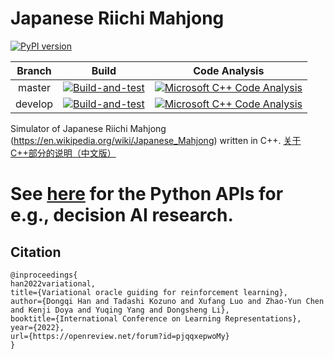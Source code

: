 
# Japanese Riichi Mahjong

[![PyPI version](https://badge.fury.io/py/pymahjong.svg)](https://badge.fury.io/py/pymahjong)

|Branch| Build | Code Analysis |
|:----:|:----:|:----:|
|master|[![Build-and-test](https://github.com/Agony5757/mahjong/actions/workflows/build-and-test.yml/badge.svg?branch=master)](https://github.com/Agony5757/mahjong/actions/workflows/build-and-test.yml)|[![Microsoft C++ Code Analysis](https://github.com/Agony5757/mahjong/actions/workflows/msvc.yml/badge.svg?branch=master)](https://github.com/Agony5757/mahjong/actions/workflows/msvc.yml)|
|develop|[![Build-and-test](https://github.com/Agony5757/mahjong/actions/workflows/build-and-test.yml/badge.svg?branch=develop)](https://github.com/Agony5757/mahjong/actions/workflows/build-and-test.yml)|[![Microsoft C++ Code Analysis](https://github.com/Agony5757/mahjong/actions/workflows/msvc.yml/badge.svg?branch=develop)](https://github.com/Agony5757/mahjong/actions/workflows/msvc.yml)|

Simulator of Japanese Riichi Mahjong (https://en.wikipedia.org/wiki/Japanese_Mahjong) written in C++. [关于C++部分的说明（中文版）](https://github.com/Agony5757/mahjong/blob/master/%E8%AF%BB%E6%88%91.md)


# See [here](https://github.com/Agony5757/mahjong/tree/master/pymahjong) for the Python APIs for e.g., decision AI research.



## Citation
```
@inproceedings{
han2022variational,
title={Variational oracle guiding for reinforcement learning},
author={Dongqi Han and Tadashi Kozuno and Xufang Luo and Zhao-Yun Chen and Kenji Doya and Yuqing Yang and Dongsheng Li},
booktitle={International Conference on Learning Representations},
year={2022},
url={https://openreview.net/forum?id=pjqqxepwoMy}
}
```

